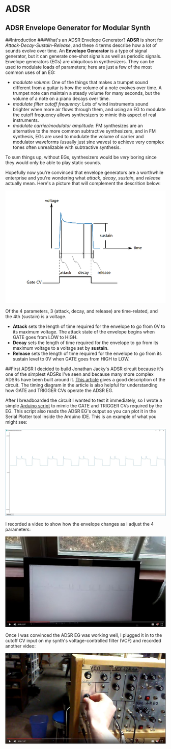 # ADSR
ADSR Envelope Generator for Modular Synth
---
##Introduction
###What's an ADSR Envelope Generator?
**ADSR** is short for _Attack-Decay-Sustain-Release_, and these 4 terms describe how a lot of sounds evolve over time. An **Envelope Generator** is a type of signal generator, but it can generate one-shot signals as well as periodic signals. Envelope generators (EGs) are ubiquitous in synthesizers. They can be used to modulate loads of parameters; here are just a few of the most common uses of an EG:
* _modulate volume_: One of the things that makes a trumpet sound different from a guitar is how the volume of a note evolves over time. A trumpet note can maintain a steady volume for many seconds, but the volume of a note on a piano decays over time.
* _modulate filter cutoff frequency_: Lots of wind instruments sound brighter when more air flows through them, and using an EG to modulate the cutoff frequency allows synthesizers to mimic this aspect of real instruments.
* _modulate carrier/modulator amplitude_: FM synthesizes are an alternative to the more common subtractive synthesizers, and in FM synthesis, EGs are used to modulate the volume of carrier and modulator waveforms (usually just sine waves) to achieve very complex tones often unrealizable with subtractive synthesis.

To sum things up, without EGs, synthesizers would be _very_ boring since they would only be able to play static sounds.

Hopefully now you're convinced that envelope generators are a worthwhile enterprise and you're wondering what _attack_, _decay_, _sustain_, and _release_ actually mean. Here's a picture that will complement the descrition below:

![adsr_explanation](/images/adsr_explanation.png)

Of the 4 parameters, 3 (attack, decay, and release) are time-related, and the 4th (sustain) is a voltage.
* **Attack** sets the length of time required for the envelope to go from 0V to its maximum voltage. The attack state of the envelope begins when GATE goes from LOW to HIGH.
* **Decay** sets the length of time required for the envelope to go from its maximum voltage to a voltage set by **sustain**.
* **Release** sets the length of time required for the envelope to go from its sustain level to 0V when GATE goes from HIGH to LOW.

##First ADSR
I decided to build Jonathan Jacky's ADSR circuit because it's one of the simplest ADSRs I've seen and because many more complex ADSRs have been built around it. [This article](http://www.yusynth.net/archives/Electronics/J-Jacky-ADSR-1980.pdf) gives a good description of the circuit. The timing diagram in the article is also helpful for understanding how GATE and TRIGGER CVs operate the ADSR EG.

After I breadboarded the circuit I wanted to test it immediately, so I wrote a simple [Arduino script](/arduino/write_gate_and_trig.ino) to mimic the GATE and TRIGGER CVs required by the EG. This script also reads the ADSR EG's output so you can plot it in the Serial Plotter tool inside the Arduino IDE. This is an example of what you might see:

![arduinoIDEscreenshot](/images/arduinoIDEscreenshot.JPG)

I recorded a video to show how the envelope changes as I adjust the 4 parameters:

[![serialPlotterVideo](/images/video_links/serialPlotterVideo.JPG)](https://drive.google.com/open?id=0B5OA5X2encENR3VQa1g4UEY4YmM)

Once I was convinced the ADSR EG was working well, I plugged it in to the cutoff CV input on my synth's voltage-controlled filter (VCF) and recorded another video:

[![fakeGateAndTrigVideo](/images/video_links/fakeGateAndTrigVideo.JPG)](https://drive.google.com/open?id=0B5OA5X2encENc3hNTU1CRGI0LWs)